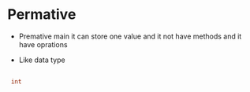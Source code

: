 # Permative 

 - Premative main it can store one value and it not have methods and it have oprations 

 - Like data type

 ```c++
  
  int 
 
 ````